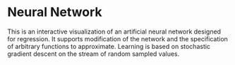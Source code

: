 Neural Network
=============

This is an interactive visualization of an artificial neural network designed for regression. It supports modification of the network and the specification of arbitrary functions to approximate. Learning is based on stochastic gradient descent on the stream of random sampled values. 